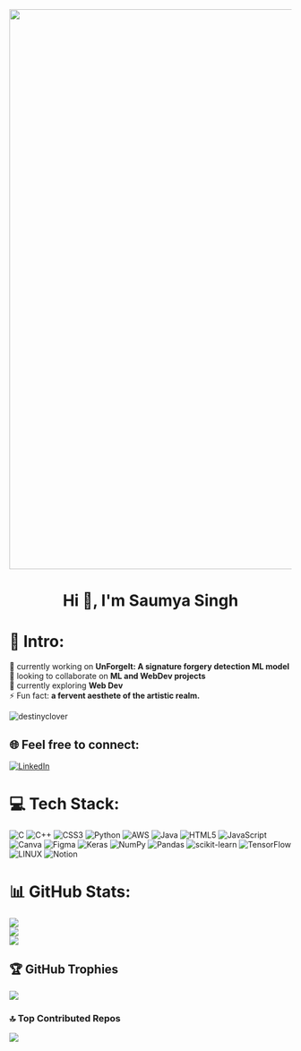 <!--![Purple And Blue Geometric Zoom Virtual Banner (1)](https://github.com/DestinyClover/DestinyClover/assets/106618290/8c928bd9-fe2e-4b93-80d7-156a047e4bce)-->
<div align="center">
<img src="(https://github.com/DestinyClover/DestinyClover/assets/106618290/8c928bd9-fe2e-4b93-80d7-156a047e4bce)" align="center" width="1000" />
</div>
<h1 align="center">Hi 👋, I'm Saumya Singh</h1>

# 💫 Intro:
🔭 currently working on **UnForgeIt: A signature forgery detection ML model**<br>
👯 looking to collaborate on **ML and WebDev projects**<br>
🌱 currently exploring **Web Dev**<br>
⚡ Fun fact: **a fervent aesthete of the artistic realm.**<br>

<p align="left"> <img src="https://komarev.com/ghpvc/?username=destinyclover&label=Profile%20views&color=0e75b6&style=flat" alt="destinyclover" /> </p>

## 🌐 Feel free to connect:

[![LinkedIn](https://img.shields.io/badge/LinkedIn-%230077B5.svg?logo=linkedin&logoColor=white)](https://linkedin.com/in/saumya-singh-882438261)

# 💻 Tech Stack:
![C](https://img.shields.io/badge/c-%2300599C.svg?style=for-the-badge&logo=c&logoColor=white) ![C++](https://img.shields.io/badge/c++-%2300599C.svg?style=for-the-badge&logo=c%2B%2B&logoColor=white) ![CSS3](https://img.shields.io/badge/css3-%231572B6.svg?style=for-the-badge&logo=css3&logoColor=white) ![Python](https://img.shields.io/badge/python-3670A0?style=for-the-badge&logo=python&logoColor=ffdd54) ![AWS](https://img.shields.io/badge/AWS-%23FF9900.svg?style=for-the-badge&logo=amazon-aws&logoColor=white) ![Java](https://img.shields.io/badge/java-%23ED8B00.svg?style=for-the-badge&logo=java&logoColor=white) ![HTML5](https://img.shields.io/badge/html5-%23E34F26.svg?style=for-the-badge&logo=html5&logoColor=white) ![JavaScript](https://img.shields.io/badge/javascript-%23323330.svg?style=for-the-badge&logo=javascript&logoColor=%23F7DF1E) ![Canva](https://img.shields.io/badge/Canva-%2300C4CC.svg?style=for-the-badge&logo=Canva&logoColor=white) 	![Figma](https://img.shields.io/badge/figma-%23F24E1E.svg?style=for-the-badge&logo=figma&logoColor=white) ![Keras](https://img.shields.io/badge/Keras-%23D00000.svg?style=for-the-badge&logo=Keras&logoColor=white) ![NumPy](https://img.shields.io/badge/numpy-%23013243.svg?style=for-the-badge&logo=numpy&logoColor=white) ![Pandas](https://img.shields.io/badge/pandas-%23150458.svg?style=for-the-badge&logo=pandas&logoColor=white) ![scikit-learn](https://img.shields.io/badge/scikit--learn-%23F7931E.svg?style=for-the-badge&logo=scikit-learn&logoColor=white) ![TensorFlow](https://img.shields.io/badge/TensorFlow-%23FF6F00.svg?style=for-the-badge&logo=TensorFlow&logoColor=white) ![LINUX](https://img.shields.io/badge/Linux-FCC624?style=for-the-badge&logo=linux&logoColor=black) ![Notion](https://img.shields.io/badge/Notion-%23000000.svg?style=for-the-badge&logo=notion&logoColor=white)
# 📊 GitHub Stats:
![](https://github-readme-stats.vercel.app/api?username=DestinyClover&theme=dark&hide_border=false&include_all_commits=true&count_private=false)<br/>
![](https://github-readme-streak-stats.herokuapp.com/?user=DestinyClover&theme=dark&hide_border=false)<br/>
![](https://github-readme-stats.vercel.app/api/top-langs/?username=DestinyClover&theme=dark&hide_border=false&include_all_commits=true&count_private=false&layout=compact)

## 🏆 GitHub Trophies
![](https://github-profile-trophy.vercel.app/?username=DestinyClover&theme=darkhub&no-frame=false&no-bg=false&margin-w=4)



### 🔝 Top Contributed Repos
![](https://github-contributor-stats.vercel.app/api?username=DestinyClover&limit=5&theme=dark&combine_all_yearly_contributions=true)


